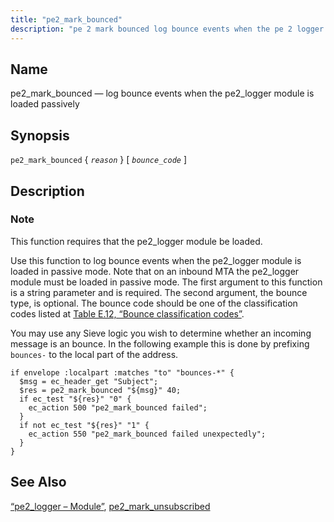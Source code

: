 ```yaml
---
title: "pe2_mark_bounced"
description: "pe 2 mark bounced log bounce events when the pe 2 logger module is loaded passively pe 2 mark bounced reason bounce code This function requires that the pe 2 logger module be loaded Use this function to log bounce events when the pe 2 logger module is loaded in..."
---
```


<a name="sieve.ref.pe2_mark_bounced"></a> 
## Name

pe2_mark_bounced — log bounce events when the pe2_logger module is loaded passively

## Synopsis

`pe2_mark_bounced` { *`reason`* } [ *`bounce_code`* ]

<a name="idp31046656"></a> 
## Description

### Note

This function requires that the pe2_logger module be loaded.

Use this function to log bounce events when the pe2_logger module is loaded in passive mode. Note that on an inbound MTA the pe2_logger module must be loaded in passive mode. The first argument to this function is a string parameter and is required. The second argument, the bounce type, is optional. The bounce code should be one of the classification codes listed at [Table E.12, “Bounce classification codes”](/momentum/3/3-reference/3-reference-bounce-logger-classification-codes#log_formats.bounce.classification.codes).

You may use any Sieve logic you wish to determine whether an incoming message is an bounce. In the following example this is done by prefixing `bounces-` to the local part of the address.

<a name="idp31050944"></a> 


```
if envelope :localpart :matches "to" "bounces-*" {
  $msg = ec_header_get "Subject";
  $res = pe2_mark_bounced "${msg}" 40;
  if ec_test "${res}" "0" {
    ec_action 500 "pe2_mark_bounced failed";
  }
  if not ec_test "${res}" "1" {
    ec_action 550 "pe2_mark_bounced failed unexpectedly";
  }
}
```

<a name="idp31053248"></a> 
## See Also

[“pe2_logger – Module”](/momentum/3/3-reference/modules-pe-2-logger), [pe2_mark_unsubscribed](/momentum/3/3-reference/sieve-ref-pe-2-mark-unsubscribed)